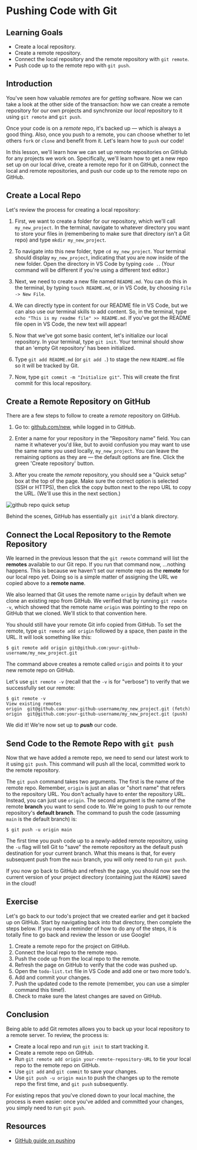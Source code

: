 # Pushing Code with Git

## Learning Goals

- Create a local repository.
- Create a remote repository.
- Connect the local repository and the remote repository with `git remote`.
- Push code up to the remote repo with `git push`.

## Introduction

You've seen how valuable _remotes_ are for _getting_ software. Now we can take a
look at the other side of the transaction: how we can create a remote repository
for our own projects and synchronize our _local_ repository to it using `git
remote` and `git push`.

Once your code is on a _remote_ repo, it's backed up — which is always a good
thing. Also, once you push to a remote, you can choose whether to let others
`fork` or `clone` and benefit from it. Let's learn how to `push` our code!

In this lesson, we'll learn how we can set up remote repositories on GitHub for
any projects we work on. Specifically, we'll learn how to get a new repo set up
on our local drive, create a remote repo for it on GitHub, connect the local and
remote repositories, and push our code up to the remote repo on GitHub.

## Create a Local Repo

Let's review the process for creating a local repository:

1. First, we want to create a folder for our repository, which we'll call
   `my_new_project`. In the terminal, navigate to whatever directory you want
   to store your files in (remembering to make sure that directory isn't a Git
   repo) and type `mkdir my_new_project`.

2. To navigate into this new folder, type `cd my_new_project`. Your terminal
   should display `my_new_project`, indicating that you are now inside of the
   new folder. Open the directory in VS Code by typing `code .`. (Your command
   will be different if you're using a different text editor.)

3. Next, we need to create a new file named `README.md`. You can do this in the
   terminal, by typing `touch README.md`, or in VS Code, by choosing
   `File -> New File`.

4. We can directly type in content for our README file in VS Code, but we can
   also use our terminal skills to add content. So, in the terminal, type
   `echo "This is my readme file" >> README.md`. If you've got the README file
   open in VS Code, the new text will appear!

5. Now that we've got some basic content, let's initialize our local repository.
   In your terminal, type `git init`. Your terminal should show that an 'empty
   Git repository' has been initialized.

6. Type `git add README.md` (or `git add .`) to stage the new `README.md` file
   so it will be tracked by Git.

7. Now, type `git commit -m "Initialize git"`. This will create the first commit
   for this local repository.

## Create a Remote Repository on GitHub

There are a few steps to follow to create a _remote_ repository on GitHub.

1. Go to: [github.com/new](https://github.com/new), while logged in to GitHub.

2. Enter a name for your repository in the "Repository name" field. You can name
   it whatever you'd like, but to avoid confusion you may want to use the same
   name you used locally, `my_new_project`. You can leave the remaining options
   as they are — the default options are fine. Click the green 'Create
   repository' button.

3. After you create the _remote_ repository, you should see a "Quick setup" box
   at the top of the page. Make sure the correct option is selected (SSH or
   HTTPS), then click the copy button next to the repo URL to copy the URL.
   (We'll use this in the next section.)

![github repo quick setup](https://curriculum-content.s3.amazonaws.com/phase-0/pushing-code-with-git/quick-setup.png)

Behind the scenes, GitHub has essentially `git init`'d a blank directory.

## Connect the Local Repository to the Remote Repository

We learned in the previous lesson that the `git remote` command will list the
**remotes** available to our Git repo. If you run that command now, ...nothing
happens. This is because we haven't set our remote repo as the **remote** for
our local repo yet. Doing so is a simple matter of assigning the URL we copied
above to a **remote name**.

We also learned that Git uses the remote name `origin` by default when we clone
an existing repo from GitHub. We verified that by running `git remote -v`, which
showed that the remote name `origin` was pointing to the repo on GitHub that we
cloned. We'll stick to that convention here.

You should still have your remote Git info copied from GitHub. To set the
remote, type `git remote add origin` followed by a space, then paste in the URL.
It will look something like this:

```console
$ git remote add origin git@github.com:your-github-username/my_new_project.git
```

The command above creates a remote called `origin` and points it to your new
remote repo on GitHub.

Let's use `git remote -v` (recall that the `-v` is for "verbose") to verify that
we successfully set our remote:

```console
$ git remote -v
View existing remotes
origin  git@github.com:your-github-username/my_new_project.git (fetch)
origin  git@github.com:your-github-username/my_new_project.git (push)
```

We did it! We're now set up to **_push_** our code.

## Send Code to the Remote Repo with `git push`

Now that we have added a remote repo, we need to send our latest work to it
using `git push`. This command will push all the local, committed work to the
remote repository.

The `git push` command takes two arguments. The first is the name of the remote
repo. Remember, `origin` is just an alias or "short name" that refers to the
repository URL. You don't actually have to enter the repository URL. Instead,
you can just use `origin`. The second argument is the name of the remote
**branch** you want to send code to. We're going to push to our remote
repository's **default branch**. The command to push the code (assuming `main`
is the default branch) is:

```console
$ git push -u origin main
```

The first time you push code up to a newly-added remote repository, using the
`-u` flag will tell Git to "save" the remote repository as the default push
destination for your current branch. What this means is that, for every
subsequent push from the `main` branch, you will only need to run `git push`.

If you now go back to GitHub and refresh the page, you should now see the
current version of your project directory (containing just the `README`) saved
in the cloud!

## Exercise

Let's go back to our todo's project that we created earlier and get it backed up
on GitHub. Start by navigating back into that directory, then complete the steps
below. If you need a reminder of how to do any of the steps, it is totally fine
to go back and review the lesson or use Google!

1. Create a remote repo for the project on GitHub.
2. Connect the local repo to the remote repo.
3. Push the code up from the local repo to the remote.
4. Refresh the page on GitHub to verify that the code was pushed up.
5. Open the `todo-list.txt` file in VS Code and add one or two more todo's.
6. Add and commit your changes.
7. Push the updated code to the remote (remember, you can use a simpler command
   this time!).
8. Check to make sure the latest changes are saved on GitHub.

## Conclusion

Being able to add Git remotes allows you to back up your local repository to a
remote server. To review, the process is:

- Create a local repo and run `git init` to start tracking it.
- Create a remote repo on GitHub.
- Run `git remote add origin your-remote-repository-URL` to tie your local repo
  to the remote repo on GitHub.
- Use `git add` and `git commit` to save your changes.
- Use `git push -u origin main` to push the changes up to the remote repo the
  first time, and `git push` subsequently.

For existing repos that you've cloned down to your local machine, the process is
even easier: once you've added and committed your changes, you simply need to
run `git push`.

## Resources

- [GitHub guide on pushing](https://help.github.com/articles/pushing-to-a-remote/)
